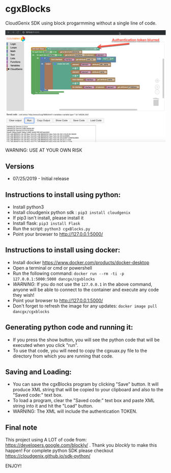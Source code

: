 # cgxBlocks

CloudGenix SDK using block progarmming without a single line of code.

![Alt Screen short](https://github.com/dancgnx/cgxBlocks/raw/master/static/images/cgxBlocks_list_public_ip.png?raw=true "Title")

WARNING: USE AT YOUR OWN RISK


## Versions
* 07/25/2019 - Initial release

## Instructions to install using python:

* Install python3
* Install cloudgenix python sdk : `pip3 install cloudgenix`
* If pip3 isn't install, please install it
* Install flask: `pip3 install Flask`
* Run the script: `python3 cgxBlocks.py`
* Point your browser to http://127.0.0.1:5000/


## Instructions to install using docker:

* Install docker https://www.docker.com/products/docker-desktop
* Open a terminal or cmd or powershell
* Run the following command: `docker run --rm -ti -p 127.0.0.1:5000:5000 dancgx/cgxblocks`
* *WARNING*: If you do not use the `127.0.0.1` in the above command, anyone will be able to connect to the container and execute any code they wish!
* Point your browser to http://127.0.0.1:5000/
* Don't forget to refresh the image for any updates: `docker image pull dancgx/cgxblocks`


## Generating python code and running it:
* If you press the show button, you will see the python code that will be executed when you click "run".
* To use that code, you will need to copy the cgxuax.py file to the directory from which you are running that code.

## Saving and Loading:
* You can save the cgxBlocks program by clicking "Save" button. It will produce XML string that will be copied to your clipboard and also to the "Saved code:" text box.
* To load a program, clear the "Saved code:" text box and paste XML string into it and hit the "Load" button.
* WARNING: The XML will include the authentication TOKEN.

## Final note
This project using A LOT of code from: https://developers.google.com/blockly/ . Thank you *blockly* to make this happen!
For complete python SDK please checkout https://cloudgenix.github.io/sdk-python/

ENJOY!
